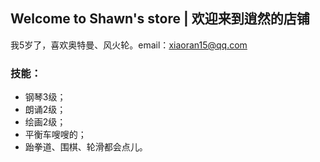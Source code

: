 ## Welcome to Shawn's store | 欢迎来到逍然的店铺

我5岁了，喜欢奥特曼、风火轮。email：xiaoran15@qq.com

### 技能：
- 钢琴3级；
- 朗诵2级；
- 绘画2级；
- 平衡车嗖嗖的；
- 跆拳道、围棋、轮滑都会点儿。

